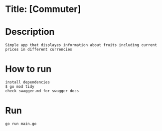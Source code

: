 #  Title: [Commuter]

# Description
    Simple app that displayes information about fruits including current prices in different currencies

# How to run
    install dependencies
    $ go mod tidy
    check swagger.md for swagger docs
# Run 
    go run main.go